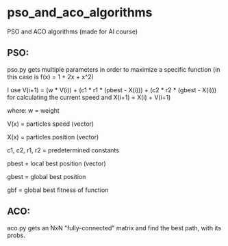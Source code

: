 # pso_and_aco_algorithms
PSO and ACO algorithms (made for AI course)

## PSO:

pso.py gets multiple parameters in order to maximize a specific function (in this case is f(x) = 1 + 2x + x^2)

I use V(i+1) = (w * V(i)) + (c1 * r1 * (pbest - X(i))) + (c2 * r2 * (gbest - X(i))) for calculating the current speed and X(i+1) = X(i) + V(i+1)

where:
  w = weight
  
  V(x) = particles speed (vector)
  
  X(x) = particles position (vector)
  
  c1, c2, r1, r2 = predetermined constants
  
  pbest = local best position (vector)
  
  gbest = global best position
  
  gbf = global best fitness of function


## ACO:

aco.py gets an NxN "fully-connected" matrix and find the best path, with its probs.
